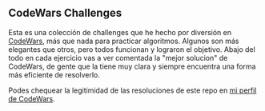 ## CodeWars Challenges

Esta es una colección de challenges que he hecho por diversión en [CodeWars](https://www.codewars.com/about), más que nada para practicar algoritmos. Algunos son más elegantes que otros, pero todos funcionan y lograron el objetivo. Abajo del todo en cada ejercicio vas a ver comentada la "mejor solucion" de CodeWars, de gente que la tiene muy clara y siempre encuentra una forma más eficiente de resolverlo.

Podes chequear la legitimidad de las resoluciones de este repo en [mi perfil de CodeWars](https://www.codewars.com/users/Nachichuri/stats).
